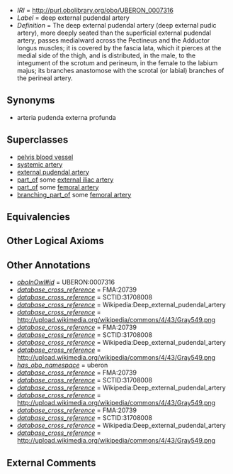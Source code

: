  * *IRI* = http://purl.obolibrary.org/obo/UBERON_0007316
 * *Label* = deep external pudendal artery
 * *Definition* = The deep external pudendal artery (deep external pudic artery), more deeply seated than the superficial external pudendal artery, passes medialward across the Pectineus and the Adductor longus muscles; it is covered by the fascia lata, which it pierces at the medial side of the thigh, and is distributed, in the male, to the integument of the scrotum and perineum, in the female to the labium majus; its branches anastomose with the scrotal (or labial) branches of the perineal artery.

## Synonyms

 * arteria pudenda externa profunda

## Superclasses

 * [pelvis blood vessel](../../UBERON/20/UBERON_0003520.md)
 * [systemic artery](../../UBERON/73/UBERON_0004573.md)
 * [external pudendal artery](../../UBERON/37/UBERON_0013137.md)
 * [part_of](../../BFO/50/BFO_0000050.md) some [external iliac artery](../../UBERON/08/UBERON_0001308.md)
 * [part_of](../../BFO/50/BFO_0000050.md) some [femoral artery](../../UBERON/60/UBERON_0002060.md)
 * [branching_part_of](../../RO/80/RO_0002380.md) some [femoral artery](../../UBERON/60/UBERON_0002060.md)

## Equivalencies


## Other Logical Axioms


## Other Annotations

 * *[oboInOwl#id](../../id/oboInOwl#id.md)* = UBERON:0007316
 * *[database_cross_reference](../../ef/oboInOwl#hasDbXref.md)* = FMA:20739
 * *[database_cross_reference](../../ef/oboInOwl#hasDbXref.md)* = SCTID:31708008
 * *[database_cross_reference](../../ef/oboInOwl#hasDbXref.md)* = Wikipedia:Deep_external_pudendal_artery
 * *[database_cross_reference](../../ef/oboInOwl#hasDbXref.md)* = http://upload.wikimedia.org/wikipedia/commons/4/43/Gray549.png
 * *[database_cross_reference](../../ef/oboInOwl#hasDbXref.md)* = FMA:20739
 * *[database_cross_reference](../../ef/oboInOwl#hasDbXref.md)* = SCTID:31708008
 * *[database_cross_reference](../../ef/oboInOwl#hasDbXref.md)* = Wikipedia:Deep_external_pudendal_artery
 * *[database_cross_reference](../../ef/oboInOwl#hasDbXref.md)* = http://upload.wikimedia.org/wikipedia/commons/4/43/Gray549.png
 * *[has_obo_namespace](../../ce/oboInOwl#hasOBONamespace.md)* = uberon
 * *[database_cross_reference](../../ef/oboInOwl#hasDbXref.md)* = FMA:20739
 * *[database_cross_reference](../../ef/oboInOwl#hasDbXref.md)* = SCTID:31708008
 * *[database_cross_reference](../../ef/oboInOwl#hasDbXref.md)* = Wikipedia:Deep_external_pudendal_artery
 * *[database_cross_reference](../../ef/oboInOwl#hasDbXref.md)* = http://upload.wikimedia.org/wikipedia/commons/4/43/Gray549.png
 * *[database_cross_reference](../../ef/oboInOwl#hasDbXref.md)* = FMA:20739
 * *[database_cross_reference](../../ef/oboInOwl#hasDbXref.md)* = SCTID:31708008
 * *[database_cross_reference](../../ef/oboInOwl#hasDbXref.md)* = Wikipedia:Deep_external_pudendal_artery
 * *[database_cross_reference](../../ef/oboInOwl#hasDbXref.md)* = http://upload.wikimedia.org/wikipedia/commons/4/43/Gray549.png

## External Comments

